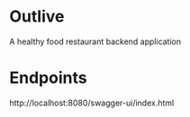 # Outlive
A healthy food restaurant backend application

# Endpoints
http://localhost:8080/swagger-ui/index.html




